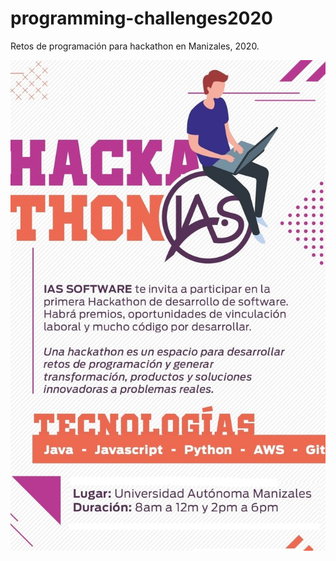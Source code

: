 # programming-challenges2020
Retos de programación para hackathon en Manizales, 2020.

![alt text](https://github.com/IASColombia/programming-challenges2020/blob/master/images/Hackathon%20ias.jpg)
